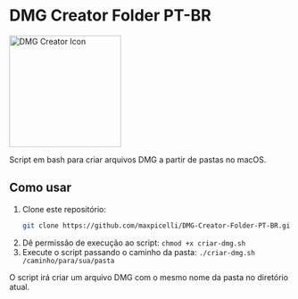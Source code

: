 # DMG Creator Folder PT-BR

<img src="https://github.com/user-attachments/assets/03f8fa84-6d56-453d-b5dd-4c8adea01644" width="200" alt="DMG Creator Icon">

Script em bash para criar arquivos DMG a partir de pastas no macOS.

## Como usar

1. Clone este repositório:
   ```bash
   git clone https://github.com/maxpicelli/DMG-Creator-Folder-PT-BR.git
   ```
2. Dê permissão de execução ao script: `chmod +x criar-dmg.sh`
3. Execute o script passando o caminho da pasta: `./criar-dmg.sh /caminho/para/sua/pasta`

O script irá criar um arquivo DMG com o mesmo nome da pasta no diretório atual.

